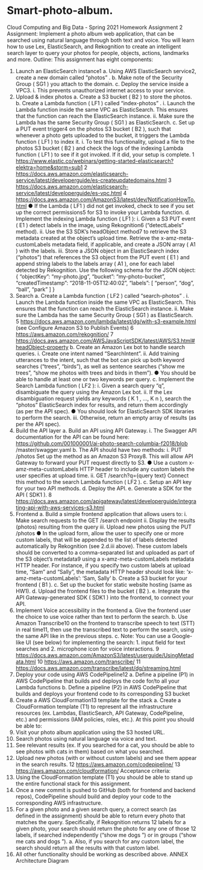 # Smart-photo-album. 

Cloud Computing and Big Data - Spring 2021
Homework Assignment 2
Assignment:
Implement a photo album web application, that can be searched using natural language
through both text and voice. You will learn how to use Lex, ElasticSearch, and
Rekognition to create an intelligent search layer to query your photos for people,
objects, actions, landmarks and more.
Outline:
This assignment has eight components:
1. Launch an ElasticSearch instance1
a. Using AWS ElasticSearch service2, create a new domain called “photos” .
b. Make note of the Security Group ( SG1 ) you attach to the domain.
c. Deploy the service inside a VPC3.
i. This prevents unauthorized internet access to your service.
2. Upload & index photos
a. Create a S3 bucket ( B2 ) to store the photos.
b. Create a Lambda function ( LF1 ) called “index-photos” .
i. Launch the Lambda function inside the same VPC as
ElasticSearch. This ensures that the function can reach the
ElasticSearch instance.
ii. Make sure the Lambda has the same Security Group ( SG1 ) as
ElasticSearch.
c. Set up a PUT event trigger4 on the photos S3 bucket ( B2 ), such that
whenever a photo gets uploaded to the bucket, it triggers the Lambda
function ( LF1 ) to index it.
i. To test this functionality, upload a file to the photos S3 bucket ( B2 )
and check the logs of the indexing Lambda function ( LF1 ) to see if
it got invoked. If it did, your setup is complete.
1 https://www.elastic.co/webinars/getting-started-elasticsearch?elektra=home&storm=sub1
2 https://docs.aws.amazon.com/elasticsearch-service/latest/developerguide/es-createupdatedomains.html
3 https://docs.aws.amazon.com/elasticsearch-service/latest/developerguide/es-vpc.html
4 https://docs.aws.amazon.com/AmazonS3/latest/dev/NotificationHowTo.html
● If the Lambda ( LF1 ) did not get invoked, check to see if you
set up the correct permissions5 for S3 to invoke your
Lambda function.
d. Implement the indexing Lambda function ( LF1 ):
i. Given a S3 PUT event ( E1 ) detect labels in the image, using
Rekognition6 (“detectLabels” method).
ii. Use the S3 SDK’s headObject method7 to retrieve the S3 metadata
created at the object’s upload time. Retrieve the
x-amz-meta-customLabels metadata field, if applicable, and
create a JSON array ( A1 ) with the labels.
iii. Store a JSON object in an ElasticSearch index (“photos”) that
references the S3 object from the PUT event ( E1 ) and append
string labels to the labels array ( A1 ), one for each label detected by
Rekognition.
Use the following schema for the JSON object:
{
“objectKey”: “my-photo.jpg”,
“bucket”: “my-photo-bucket”,
“createdTimestamp”: “2018-11-05T12:40:02”,
“labels”: [
“person”,
“dog”,
“ball”,
“park”
]
}
3. Search
a. Create a Lambda function ( LF2 ) called “search-photos” .
i. Launch the Lambda function inside the same VPC as
ElasticSearch. This ensures that the function can reach the
ElasticSearch instance.
ii. Make sure the Lambda has the same Security Group ( SG1 ) as
ElasticSearch.
5 https://docs.aws.amazon.com/lambda/latest/dg/with-s3-example.html (see Configure Amazon S3 to
Publish Events)
6 https://aws.amazon.com/rekognition/
7 https://docs.aws.amazon.com/AWSJavaScriptSDK/latest/AWS/S3.html#headObject-property
b. Create an Amazon Lex bot to handle search queries.
i. Create one intent named “SearchIntent”.
ii. Add training utterances to the intent, such that the bot can pick up
both keyword searches (“trees”, “birds”), as well as sentence
searches (“show me trees”, “show me photos with trees and birds
in them”).
● You should be able to handle at least one or two keywords
per query.
c. Implement the Search Lambda function ( LF2 ):
i. Given a search query “q”, disambiguate the query using the
Amazon Lex bot.
ii. If the Lex disambiguation request yields any keywords ( K 1 , …, K n ),
search the “photos” ElasticSearch index for results, and return them
accordingly (as per the API spec).
● You should look for ElasticSearch SDK libraries to perform
the search.
iii. Otherwise, return an empty array of results (as per the API spec).
4. Build the API layer
a. Build an API using API Gateway.
i. The Swagger API documentation for the API can be found here:
https://github.com/001000001/ai-photo-search-columbia-f2018/blob
/master/swagger.yaml
b. The API should have two methods:
i. PUT /photos
Set up the method as an Amazon S3 Proxy8. This will allow API
Gateway to forward your PUT request directly to S3.
● Use a custom x-amz-meta-customLabels HTTP header to
include any custom labels the user specifies at upload time.
ii. GET /search?q={query text}
Connect this method to the search Lambda function ( LF2 ).
c. Setup an API key for your two API methods.
d. Deploy the API.
e. Generate a SDK for the API ( SDK1 ).
8
https://docs.aws.amazon.com/apigateway/latest/developerguide/integrating-api-with-aws-services-s3.html
5. Frontend
a. Build a simple frontend application that allows users to:
i. Make search requests to the GET /search endpoint
ii. Display the results (photos) resulting from the query
iii. Upload new photos using the PUT /photos
● In the upload form, allow the user to specify one or more
custom labels, that will be appended to the list of labels
detected automatically by Rekognition (see 2.d.iii above).
These custom labels should be converted to a
comma-separated list and uploaded as part of the S3
object’s metadata9 using a x-amz-meta-customLabels
metadata HTTP header.
For instance, if you specify two custom labels at upload time,
“Sam” and “Sally”, the metadata HTTP header should look
like: ‘x-amz-meta-customLabels’: ‘Sam, Sally’
b. Create a S3 bucket for your frontend ( B1 ).
c. Set up the bucket for static website hosting (same as HW1).
d. Upload the frontend files to the bucket ( B2 ).
e. Integrate the API Gateway-generated SDK ( SDK1 ) into the frontend, to
connect your API.
6. Implement Voice accessibility in the frontend
a. Give the frontend user the choice to use voice rather than text to perform
the search.
b. Use Amazon Transcribe10 on the frontend to transcribe speech to text
(STT) in real time11, then use the transcribed text to perform the search,
using the same API like in the previous steps.
c. Note: You can use a Google-like UI (see below) for implementing the
search: 1. input field for text searches and 2. microphone icon for voice
interactions.
9 https://docs.aws.amazon.com/AmazonS3/latest/userguide/UsingMetadata.html
10 https://aws.amazon.com/transcribe/
11 https://docs.aws.amazon.com/transcribe/latest/dg/streaming.html
7. Deploy your code using AWS CodePipeline12
a. Define a pipeline (P1) in AWS CodePipeline that builds and deploys the
code for/to all your Lambda functions
b. Define a pipeline (P2) in AWS CodePipeline that builds and deploys your
frontend code to its corresponding S3 bucket
8. Create a AWS CloudFormation13 template for the stack
a. Create a CloudFormation template (T1) to represent all the infrastructure
resources (ex. Lambdas, ElasticSearch, API Gateway, CodePipeline, etc.)
and permissions (IAM policies, roles, etc.).
At this point you should be able to:
1. Visit your photo album application using the S3 hosted URL.
2. Search photos using natural language via voice and text.
3. See relevant results (ex. If you searched for a cat, you should be able to see
photos with cats in them) based on what you searched.
4. Upload new photos (with or without custom labels) and see them appear in the
search results.
12 https://aws.amazon.com/codepipeline/
13 https://aws.amazon.com/cloudformation/
Acceptance criteria:
1. Using the CloudFormation template (T1) you should be able to stand up the
entire functional stack for this assignment.
2. Once a new commit is pushed to GitHub (both for frontend and backend repos),
CodePipeline should build and deploy your code to the corresponding AWS
infrastructure.
3. For a given photo and a given search query, a correct search (as defined in the
assignment) should be able to return every photo that matches the query.
Specifically, if Rekognition returns 12 labels for a given photo, your search
should return the photo for any one of those 12 labels, if searched independently
(“show me dogs ”) or in groups (“show me cats and dogs ”).
a. Also, if you search for any custom label, the search should return all the
results with that custom label.
4. All other functionality should be working as described above.
ANNEX
Architecture Diagram




